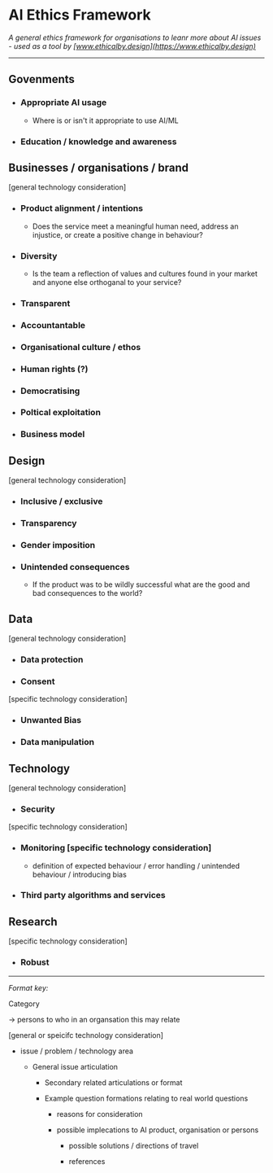 # AI Ethics Framework

*A general ethics framework for organisations to leanr more about AI issues - used as a tool by [www.ethicalby.design](https://www.ethicalby.design)*

***

## Govenments

- ### Appropriate AI usage
  
  - Where is or isn't it appropriate to use AI/ML

- ### Education / knowledge and awareness

## Businesses / organisations / brand

[general technology consideration]

- ### Product alignment / intentions
  
  - Does the service meet a meaningful human need, address an injustice, or create a positive change in behaviour?

- ### Diversity

  - Is the team a reflection of values and cultures found in your market and anyone else orthoganal to your service?

- ### Transparent

- ### Accountantable

- ### Organisational culture / ethos

- ### Human rights (?)

- ### Democratising

- ### Poltical exploitation

- ### Business model


## Design

[general technology consideration]

- ### Inclusive / exclusive

- ### Transparency

- ### Gender imposition

- ### Unintended consequences

  - If the product was to be wildly successful what are the good and bad consequences to the world?

## Data

[general technology consideration]

- ### Data protection

- ### Consent

[specific technology consideration]

- ### Unwanted Bias

- ### Data manipulation

## Technology

[general technology consideration]

- ### Security

[specific technology consideration]

- ### Monitoring [specific technology consideration]
  
  - definition of expected behaviour / error handling / unintended behaviour / introducing bias

- ### Third party algorithms and services


## Research

[specific technology consideration]

- ### Robust

***

*Format key:*

Category

-> persons to who in an organsation this may relate

[general or speicifc technology consideration]

- issue / problem / technology area

  - General issue articulation

    - Secondary related articulations or format

    - Example question formations relating to real world questions

      - reasons for consideration

      - possible implecations to AI product, organisation or persons

        - possible solutions / directions of travel

        - references
